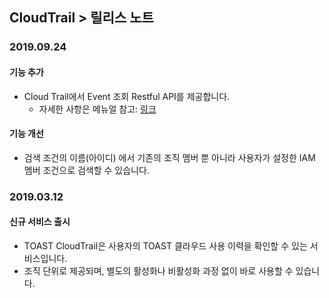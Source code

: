 
## CloudTrail > 릴리스 노트

### 2019.09.24

#### 기능 추가
* Cloud Trail에서 Event 조회 Restful API를 제공합니다.
    * 자세한 사항은 메뉴얼 참고: [링크](http://alpha-docs.toast.com/ko/CloudTrail/ko/api-guide/)
#### 기능 개선
* 검색 조건의 이름(아이디) 에서 기존의 조직 멤버 뿐 아니라 사용자가 설정한 IAM 멤버 조건으로 검색할 수 있습니다.

### 2019.03.12

#### 신규 서비스 출시
* TOAST CloudTrail은 사용자의 TOAST 클라우드 사용 이력을 확인할 수 있는 서비스입니다.
* 조직 단위로 제공되며, 별도의 활성화나 비활성화 과정 없이 바로 사용할 수 있습니다.